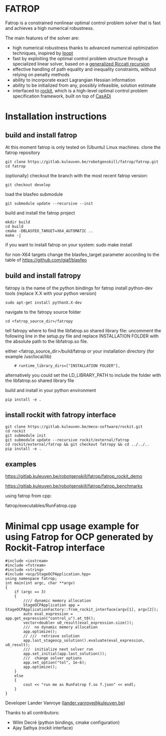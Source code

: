 # FATROP
Fatrop is a constrained nonlinear optimal control problem solver that is fast and achieves a high numerical robustness.

The main features of the solver are:
- high numerical robustness thanks to advanced numerical optimization techniques, inspired by [Ipopt](https://coin-or.github.io/Ipopt/)
- fast by exploiting the optimal control problem structure through a specialized linear solver, based on a [generalized Riccati recursion](https://arxiv.org/abs/2302.14836)
- effective handling of path equality and inequality constraints, without relying on penalty methods
- ability to incorporate exact Lagrangian Hessian information
- ability to be initialized from any, possibly infeasible, solution estimate
- interfaced to [rockit](https://gitlab.kuleuven.be/meco-software/rockit), which is a high-level optimal control problem specification framework, built on top of [CasADi](https://web.casadi.org/)

# Installation instructions
## build and install fatrop
At this moment fatrop is only tested on (Ubuntu) Linux machines.
clone the fatrop repository 

    git clone https://gitlab.kuleuven.be/robotgenskill/fatrop/fatrop.git
    cd fatrop

(optionally) checkout the branch with the most recent fatrop version:

    git checkout develop

load the blasfeo submodule

    git submodule update --recursive --init
build and install the fatrop project

    mkdir build
    cd build
    cmake -DBLASFEO_TARGET=X64_AUTOMATIC ..
    make -j
if you want to install fatrop on your system: 
    sudo make install

for non-X64 targets change the blasfeo_target parameter according to the table of https://github.com/giaf/blasfeo
## build and install fatropy
fatropy is the name of the python bindings for fatrop 
install python-dev tools (replace X.X with your python version)

    sudo apt-get install pythonX.X-dev

navigate to the fatropy source folder

    cd <fatrop_source_dir>/fatropy

tell fatropy where to find the libfatrop.so shared library file: uncomment the following line in the setup.py file and replace INSTALLATION FOLDER with the absolute path to the libfatrop.so file. 

either <fatrop_source_dir>/build/fatrop or your installation directory (for example /usr/local/lib)

        # runtime_library_dirs=["INSTALLATION FOLDER"],

alternatively you could set the LD_LIBRARY_PATH to include the folder with the libfatrop.so shared library file

build and install in your python environment

    pip install -e .

## install rockit with fatropy interface 

    git clone https://gitlab.kuleuven.be/meco-software/rockit.git 
    cd rockit
    git submodule init
    git submodule update --recursive rockit/external/fatrop 
    cd rockit/external/fatrop && git checkout fatropy && cd ../../..
    pip install -e .

## examples 

https://gitlab.kuleuven.be/robotgenskill/fatrop/fatrop_rockit_demo

https://gitlab.kuleuven.be/robotgenskill/fatrop/fatrop_benchmarks

using fatrop from cpp:

fatrop/executables/RunFatrop.cpp

# Minimal cpp usage example for using Fatrop for OCP generated by Rockit-Fatrop interface

    #include <iostream>
    #include <fstream>
    #include <string>
    #include <ocp/StageOCPApplication.hpp>
    using namespace fatrop;
    int main(int argc, char **argv)
    {
        if (argc == 3)
        {
            //// dynamic memory allocation  
            StageOCPApplication app = StageOCPApplicationFactory::from_rockit_interface(argv[1], argv[2]);
            auto eval_expression = app.get_expression("control_u").at_t0();
            vector<double> u0_result(eval_expression.size());
            ///  no dynamic memory allocation
            app.optimize();
            // ///  retrieve solution
            app.last_stageocp_solution().evaluate(eval_expression, u0_result);
            ///  initialize next solver run 
            app.set_initial(app.last_solution());
            ///  change solver options
            app.set_option("tol", 1e-6);
            app.optimize();
        }
        else
        {
            cout << "run me as RunFatrop f.so f.json" << endl;
        }
    }

Developer Lander Vanroye (lander.vanroye@kuleuven.be)

Thanks to all contributors:
- Wilm Decré (python bindings, cmake configuration)
- Ajay Sathya (rockit interface)

